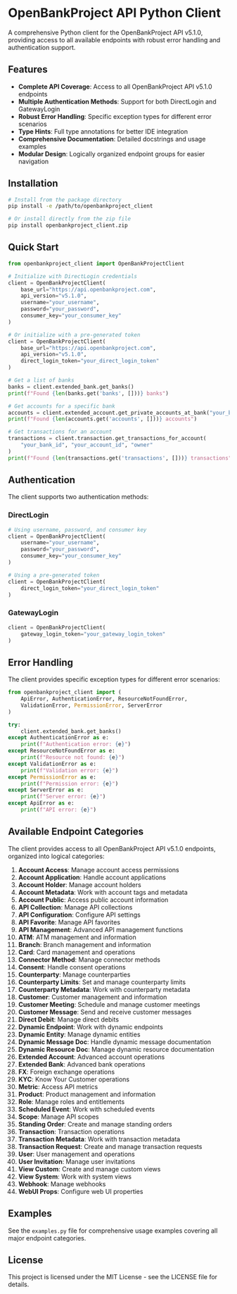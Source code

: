 # OpenBankProject API Python Client

A comprehensive Python client for the OpenBankProject API v5.1.0, providing access to all available endpoints with robust error handling and authentication support.

## Features

- **Complete API Coverage**: Access to all OpenBankProject API v5.1.0 endpoints
- **Multiple Authentication Methods**: Support for both DirectLogin and GatewayLogin
- **Robust Error Handling**: Specific exception types for different error scenarios
- **Type Hints**: Full type annotations for better IDE integration
- **Comprehensive Documentation**: Detailed docstrings and usage examples
- **Modular Design**: Logically organized endpoint groups for easier navigation

## Installation

```bash
# Install from the package directory
pip install -e /path/to/openbankproject_client

# Or install directly from the zip file
pip install openbankproject_client.zip
```

## Quick Start

```python
from openbankproject_client import OpenBankProjectClient

# Initialize with DirectLogin credentials
client = OpenBankProjectClient(
    base_url="https://api.openbankproject.com",
    api_version="v5.1.0",
    username="your_username",
    password="your_password",
    consumer_key="your_consumer_key"
)

# Or initialize with a pre-generated token
client = OpenBankProjectClient(
    base_url="https://api.openbankproject.com",
    api_version="v5.1.0",
    direct_login_token="your_direct_login_token"
)

# Get a list of banks
banks = client.extended_bank.get_banks()
print(f"Found {len(banks.get('banks', []))} banks")

# Get accounts for a specific bank
accounts = client.extended_account.get_private_accounts_at_bank("your_bank_id")
print(f"Found {len(accounts.get('accounts', []))} accounts")

# Get transactions for an account
transactions = client.transaction.get_transactions_for_account(
    "your_bank_id", "your_account_id", "owner"
)
print(f"Found {len(transactions.get('transactions', []))} transactions")
```

## Authentication

The client supports two authentication methods:

### DirectLogin

```python
# Using username, password, and consumer key
client = OpenBankProjectClient(
    username="your_username",
    password="your_password",
    consumer_key="your_consumer_key"
)

# Using a pre-generated token
client = OpenBankProjectClient(
    direct_login_token="your_direct_login_token"
)
```

### GatewayLogin

```python
client = OpenBankProjectClient(
    gateway_login_token="your_gateway_login_token"
)
```

## Error Handling

The client provides specific exception types for different error scenarios:

```python
from openbankproject_client import (
    ApiError, AuthenticationError, ResourceNotFoundError, 
    ValidationError, PermissionError, ServerError
)

try:
    client.extended_bank.get_banks()
except AuthenticationError as e:
    print(f"Authentication error: {e}")
except ResourceNotFoundError as e:
    print(f"Resource not found: {e}")
except ValidationError as e:
    print(f"Validation error: {e}")
except PermissionError as e:
    print(f"Permission error: {e}")
except ServerError as e:
    print(f"Server error: {e}")
except ApiError as e:
    print(f"API error: {e}")
```

## Available Endpoint Categories

The client provides access to all OpenBankProject API v5.1.0 endpoints, organized into logical categories:

1. **Account Access**: Manage account access permissions
2. **Account Application**: Handle account applications
3. **Account Holder**: Manage account holders
4. **Account Metadata**: Work with account tags and metadata
5. **Account Public**: Access public account information
6. **API Collection**: Manage API collections
7. **API Configuration**: Configure API settings
8. **API Favorite**: Manage API favorites
9. **API Management**: Advanced API management functions
10. **ATM**: ATM management and information
11. **Branch**: Branch management and information
12. **Card**: Card management and operations
13. **Connector Method**: Manage connector methods
14. **Consent**: Handle consent operations
15. **Counterparty**: Manage counterparties
16. **Counterparty Limits**: Set and manage counterparty limits
17. **Counterparty Metadata**: Work with counterparty metadata
18. **Customer**: Customer management and information
19. **Customer Meeting**: Schedule and manage customer meetings
20. **Customer Message**: Send and receive customer messages
21. **Direct Debit**: Manage direct debits
22. **Dynamic Endpoint**: Work with dynamic endpoints
23. **Dynamic Entity**: Manage dynamic entities
24. **Dynamic Message Doc**: Handle dynamic message documentation
25. **Dynamic Resource Doc**: Manage dynamic resource documentation
26. **Extended Account**: Advanced account operations
27. **Extended Bank**: Advanced bank operations
28. **FX**: Foreign exchange operations
29. **KYC**: Know Your Customer operations
30. **Metric**: Access API metrics
31. **Product**: Product management and information
32. **Role**: Manage roles and entitlements
33. **Scheduled Event**: Work with scheduled events
34. **Scope**: Manage API scopes
35. **Standing Order**: Create and manage standing orders
36. **Transaction**: Transaction operations
37. **Transaction Metadata**: Work with transaction metadata
38. **Transaction Request**: Create and manage transaction requests
39. **User**: User management and operations
40. **User Invitation**: Manage user invitations
41. **View Custom**: Create and manage custom views
42. **View System**: Work with system views
43. **Webhook**: Manage webhooks
44. **WebUI Props**: Configure web UI properties

## Examples

See the `examples.py` file for comprehensive usage examples covering all major endpoint categories.

## License

This project is licensed under the MIT License - see the LICENSE file for details.
